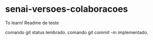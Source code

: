 # senai-versoes-colaboracoes
To learn!
Readme de teste

comando git status lembrado.
comando git commit -m implementado.